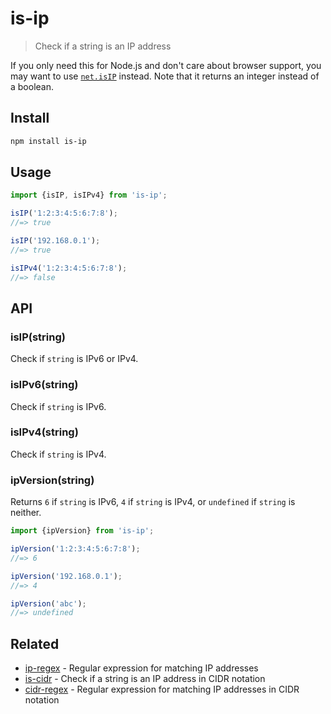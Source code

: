 # is-ip

> Check if a string is an IP address

If you only need this for Node.js and don't care about browser support, you may want to use [`net.isIP`](https://nodejs.org/api/net.html#net_net_isip_input) instead. Note that it returns an integer instead of a boolean.

## Install

```sh
npm install is-ip
```

## Usage

```js
import {isIP, isIPv4} from 'is-ip';

isIP('1:2:3:4:5:6:7:8');
//=> true

isIP('192.168.0.1');
//=> true

isIPv4('1:2:3:4:5:6:7:8');
//=> false
```

## API

### isIP(string)

Check if `string` is IPv6 or IPv4.

### isIPv6(string)

Check if `string` is IPv6.

### isIPv4(string)

Check if `string` is IPv4.

### ipVersion(string)

Returns `6` if `string` is IPv6, `4` if `string` is IPv4, or `undefined` if `string` is neither.

```js
import {ipVersion} from 'is-ip';

ipVersion('1:2:3:4:5:6:7:8');
//=> 6

ipVersion('192.168.0.1');
//=> 4

ipVersion('abc');
//=> undefined
```

## Related

- [ip-regex](https://github.com/sindresorhus/ip-regex) - Regular expression for matching IP addresses
- [is-cidr](https://github.com/silverwind/is-cidr) - Check if a string is an IP address in CIDR notation
- [cidr-regex](https://github.com/silverwind/cidr-regex) - Regular expression for matching IP addresses in CIDR notation
